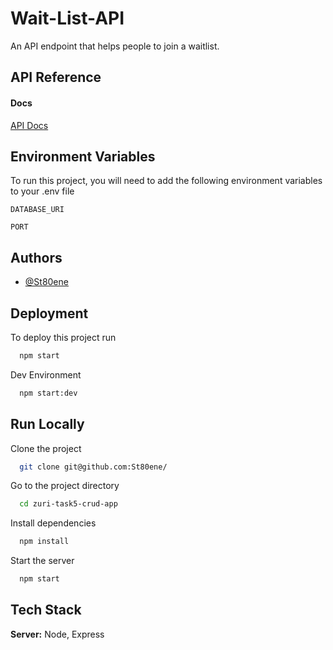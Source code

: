 # Wait-List-API
An API endpoint that helps people to join a waitlist.

## API Reference

#### Docs
[API Docs](https://documenter.getpostman.com/view/11145480/UVeCPnvT)

## Environment Variables

To run this project, you will need to add the following environment variables to your .env file

`DATABASE_URI`

`PORT`

  
## Authors

- [@St80ene](https://github.com/St80ene)

  

  
## Deployment

To deploy this project run

```bash
  npm start
```

Dev Environment

```bash
  npm start:dev
```


## Run Locally

Clone the project

```bash
  git clone git@github.com:St80ene/
```

Go to the project directory

```bash
  cd zuri-task5-crud-app
```

Install dependencies

```bash
  npm install
```

Start the server

```bash
  npm start
```

  
## Tech Stack

**Server:** Node, Express
